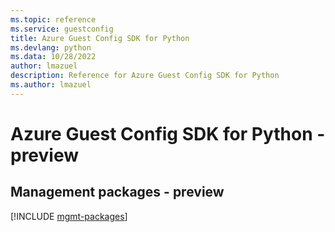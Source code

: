 ```yaml
---
ms.topic: reference
ms.service: guestconfig
title: Azure Guest Config SDK for Python
ms.devlang: python
ms.data: 10/28/2022
author: lmazuel
description: Reference for Azure Guest Config SDK for Python
ms.author: lmazuel
---
```

# Azure Guest Config SDK for Python - preview

## Management packages - preview
[!INCLUDE [mgmt-packages](guest-config-mgmt-index.md)]